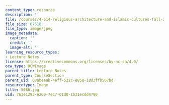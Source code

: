 ```yaml
---
content_type: resource
description: ''
file: /courses/4-614-religious-architecture-and-islamic-cultures-fall-2002/763e1293e2007ec701d01b31ecdd4790_5086.jpg
file_size: 67518
file_type: image/jpeg
image_metadata:
  caption: ''
  credit: ''
  image-alt: ''
learning_resource_types:
- Lecture Notes
license: https://creativecommons.org/licenses/by-nc-sa/4.0/
ocw_type: OCWImage
parent_title: Lecture Notes
parent_type: CourseSection
parent_uid: 68abeaab-4eff-532c-e858-18d3ffb567bd
resourcetype: Image
title: 5086.jpg
uid: 763e1293-e200-7ec7-01d0-1b31ecdd4790
---
```

